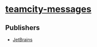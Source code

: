 # [teamcity-messages](https://pypi.org/project/teamcity-messages)



## Publishers
- [JetBrains](https://pypi.org/user/JetBrains)

